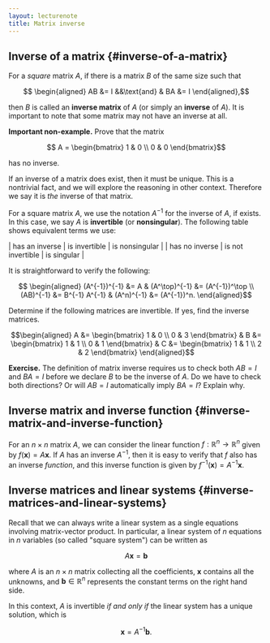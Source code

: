 ```yaml
---
layout: lecturenote
title: Matrix inverse
---
```


Inverse of a matrix {#inverse-of-a-matrix}
-------------------

For a *square* matrix $A$, if there is a matrix $B$ of the same size
such that

$$  \begin{aligned}
        AB &= I
        &&\text{and} &
        BA &= I
    \end{aligned},$$

then $B$ is called an **inverse matrix** of $A$
(or simply an **inverse** of $A$).
It is important to note that some matrix
may not have an inverse at all.

**Important non-example.**
Prove that the matrix

$$  A =
    \begin{bmatrix}
        1 & 0 \\
        0 & 0
    \end{bmatrix}$$

has no inverse.

If an inverse of a matrix does exist, then it must be unique.
This is a nontrivial fact,
and we will explore the reasoning in other context.
Therefore we say it is *the* inverse of that matrix.

For a square matrix $A$,
we use the notation $A^{-1}$ for the inverse of $A$, if exists.
In this case, we say $A$ is **invertible** (or **nonsingular**).
The following table shows equivalent terms we use:

| has an inverse  |  is invertible    | is nonsingular |
|  has no inverse | is not invertible |  is singular   |

It is straightforward to verify the following:

$$  \begin{aligned}
        (A^{-1})^{-1} &= A &
        (A^\top)^{-1} &= (A^{-1})^\top \\
        (AB)^{-1} &= B^{-1} A^{-1} &
        (A^n)^{-1} &= (A^{-1})^n.
    \end{aligned}$$

Determine if the following matrices are invertible.
If yes, find the inverse matrices.

$$\begin{aligned}
            A &=
            \begin{bmatrix}
                1 & 0 \\
                0 & 3
            \end{bmatrix}
            &
            B &=
            \begin{bmatrix}
                1 & 1 \\
                0 & 1
            \end{bmatrix}
            &
            C &=
            \begin{bmatrix}
                1 & 1 \\
                2 & 2
            \end{bmatrix}
        \end{aligned}$$

**Exercise.**
The definition of matrix inverse requires us to check both
$AB = I$ and $BA = I$ before we declare $B$ to be the inverse of $A$.
Do we have to check both directions?
Or will $AB = I$ automatically imply $BA = I$? Explain why.

Inverse matrix and inverse function {#inverse-matrix-and-inverse-function}
-----------------------------------

For an $n \times n$ matrix $A$,
we can consider the linear function
$f : \mathbb{R}^n \to \mathbb{R}^n$ given by $f(\mathbf{x}) = A \mathbf{x}$.
If $A$ has an inverse $A^{-1}$,
then it is easy to verify that $f$ also has an inverse *function*,
and this inverse function is given by $f^{-1}(\mathbf{x}) = A^{-1} \mathbf{x}$.

Inverse matrices and linear systems {#inverse-matrices-and-linear-systems}
-----------------------------------

Recall that we can always write a linear system as a single equations
involving matrix-vector product. In particular, a linear system of $n$
equations in $n$ variables (so called "square system") can be written as

$$A \mathbf{x} = \mathbf{b}$$

where $A$ is an $n \times n$ matrix collecting all the coefficients,
$\mathbf{x}$ contains all the unknowns, and $\mathbf{b} \in \mathbb{R}^n$
represents the constant terms on the right hand side.

In this context, $A$ is invertible *if and only if* the linear system
has a unique solution, which is

$$\mathbf{x} = A^{-1} \mathbf{b}.$$
